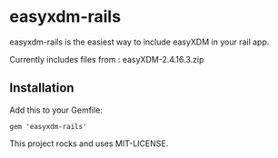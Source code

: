 easyxdm-rails
==============

easyxdm-rails is the easiest way to include easyXDM in your rail app.

Currently includes files from : easyXDM-2.4.16.3.zip

Installation
--------------

Add this to your Gemfile:

    gem 'easyxdm-rails'



This project rocks and uses MIT-LICENSE.


